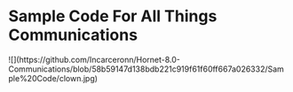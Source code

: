 <h1>Sample Code For All Things Communications</h1>
![](https://github.com/Incarceronn/Hornet-8.0-Communications/blob/58b59147d138bdb221c919f61f60ff667a026332/Sample%20Code/clown.jpg)
